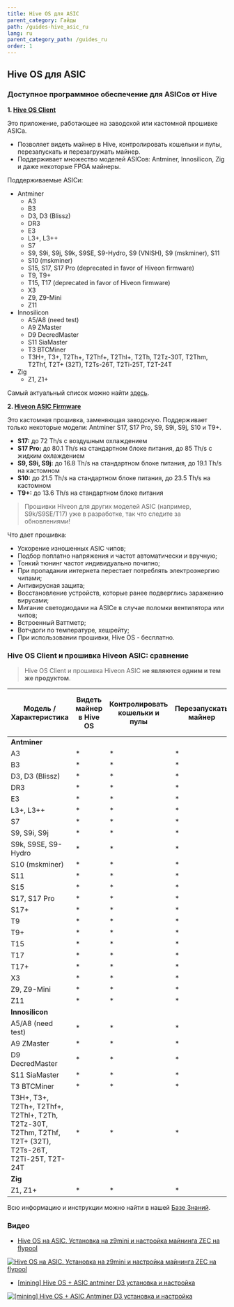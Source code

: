 ```yaml
---
title: Hive OS для ASIC
parent_category: Гайды
path: /guides-hive_asic_ru
lang: ru
parent_category_path: /guides_ru
order: 1
---
```

## Hive OS для ASIC
### Доступное программное обеспечение для ASICов от Hive
**1. [Hive OS Client](https://github.com/minershive/hiveos-asic/blob/master/README.md)**

Это приложение, работающее на заводской или кастомной прошивке ASICа.

- Позволяет видеть майнер в Hive, контролировать кошельки и пулы, перезапускать и перезагружать майнер.
- Поддерживает множество моделей ASICов: Antminer, Innosilicon, Zig и даже некоторые FPGA майнеры.

Поддерживаемые ASICи:
- Antminer
	- A3
	- B3
	- D3, D3 (Blissz)
	- DR3
	- E3
	- L3+, L3++
	- S7
	- S9, S9i, S9j, S9k, S9SE, S9-Hydro, S9 (VNISH), S9 (mskminer), S11
	- S10 (mskminer)
	- S15, S17, S17 Pro (deprecated in favor of Hiveon firmware)
	- T9, T9+
	- T15, T17 (deprecated in favor of Hiveon firmware)
	- X3
	- Z9, Z9-Mini
	- Z11
- Innosilicon
	- A5/A8 (need test)
	- A9 ZMaster
	- D9 DecredMaster
	- S11 SiaMaster
	- T3 BTCMiner
	- T3H+, T3+, T2Th+, T2Thf+, T2Thl+, T2Th, T2Tz-30T, T2Thm, T2Thf, T2T+ (32T), T2Ts-26T, T2Ti-25T, T2T-24T
- Zig
	- Z1, Z1+

Самый актуальный список можно найти <a href="https://github.com/minershive/hiveos-asic">здесь</a>.


**2. [Hiveon ASIC Firmware](https://hiveos.farm/asic/)**

Это кастомная прошивка, заменяющая заводскую. Поддерживает только некоторые модели: Antminer S17, S17 Pro, S9, S9i, S9j, S10 и T9+.

- **S17:** до 72 Th/s с воздушным охлаждением
- **S17 Pro:** до 80.1 Th/s на стандартном блоке питания, до 85 Th/s с жидким охлаждением
- **S9, S9i, S9j:** до 16.8 Th/s на стандартном блоке питания, до 19.1 Th/s на кастомном
- **S10:** до 21.5 Th/s на стандартном блоке питания, до 23.5 Th/s на кастомном
- **T9+:** до 13.6 Th/s на стандартном блоке питания

>Прошивки Hiveon для других моделей ASIC (например, S9k/S9SE/T17) уже в разработке, так что следите за обновлениями!

Что дает прошивка:
* Ускорение изношенных ASIC чипов;
* Подбор поплатно напряжения и частот автоматически и вручную;
* Тонкий тюнинг частот индивидуально почипно;
* При пропадании интернета перестает потреблять электроэнергию чипами;
* Антивирусная защита;
* Восстановление устройств,  которые ранее подверглись заражению вирусами;
* Мигание светодиодами на ASICе в случае поломки вентилятора или чипов;
* Встроенный Ваттметр;
* Вотчдоги по температуре, хешрейту;
* При использовании прошивки, Hive OS - бесплатно.

### Hive OS Client и прошивка Hiveon ASIC: сравнение

>Hive OS Client и прошивка Hiveon ASIC **не являются одним и тем же продуктом**.

|Модель / Характеристика |	Видеть майнер в Hive OS |Контролировать кошельки и пулы |	Перезапускать майнер	| Перезагружать майнер	|Антивирус (только прошивка Hiveon) |	Разгон (только прошивка Hiveon) |	Даунвольтинг (только прошивка Hiveon) | Регулировка напряжения (только прошивка Hiveon) |	Авто-тюнинг (только прошивка Hiveon)|
|----|----|-----|-----|-----|----|----|----|----|----|
|**Antminer**||||||||||
|A3|*|*|*|*|
|B3|*|*|*|*|
|D3, D3 (Blissz)|*|*|*|*|
|DR3|*|*|*|*|
|E3|*|*|*|*|
|L3+, L3++|*|*|*|*|
|S7|*|*|*|*|
|S9, S9i, S9j|*|*|*|*|*|*|*|*|*|*|
|S9k, S9SE, S9-Hydro|*|*|*|*|скоро|скоро|скоро|скоро|скоро|
|S10 (mskminer)|*|*|*|*|
|S11|*|*|*|*|
|S15|*|*|*|*|
|S17, S17 Pro|*|*|*|*|*|*|*|*|*|*|
|S17+|*|*|*|*|скоро|скоро|скоро|скоро|скоро|
|T9|*|*|*|*|
|T9+|*|*|*|*|*|*|*|*|*|*|
|T15|*|*|*|*|
|T17|*|*|*|*|бета|бета|бета|бета|бета|
|T17+|*|*|*|*|скоро|скоро|скоро|скоро|скоро|
|X3|*|*|*|*|
|Z9, Z9-Mini|*|*|*|*|
Z11|*|*|*|*|
|**Innosilicon**|
|A5/A8 (need test)|*|*|*|*|
|A9 ZMaster|*|*|*|*|
|D9 DecredMaster|*|*|*|*|
|S11 SiaMaster|*|*|*|*|
|T3 BTCMiner|*|*|*|*|
|T3H+, T3+, T2Th+, T2Thf+, T2Thl+, T2Th, T2Tz-30T, T2Thm, T2Thf, T2T+ (32T), T2Ts-26T, T2Ti-25T, T2T-24T|*|*|*|*|
|**Zig**|
|Z1, Z1+|*|*|*|*|

Всю информацию и инструкции можно найти в нашей [Базе Знаний](https://hiveos.farm/knowledge-base_ru).

### Видео
- <a href="https://www.youtube.com/watch?v=KY2ld3qUQRg">Hive OS на ASIC. Установка на z9mini и настройка майнинга ZEC на flypool</a>

<a href="http://www.youtube.com/watch?feature=player_embedded&v=KY2ld3qUQRg
" target="_blank"><img src="http://img.youtube.com/vi/KY2ld3qUQRg/0.jpg"
alt="Hive OS на ASIC. Установка на z9mini и настройка майнинга ZEC на flypool"></a>

- <a href="https://www.youtube.com/watch?v=rVSauk7Jzr4">[mining] Hive OS + ASIC antminer D3 установка и настройка</a>

<a href="http://www.youtube.com/watch?feature=player_embedded&v=rVSauk7Jzr4
" target="_blank"><img src="http://img.youtube.com/vi/rVSauk7Jzr4/0.jpg"
alt="[mining] Hive OS + ASIC Antminer D3 установка и настройка"></a>
